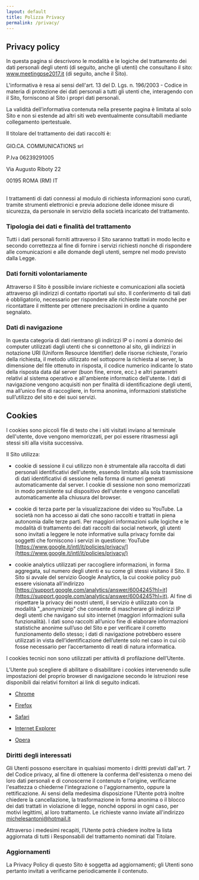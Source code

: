 ```yaml
---
layout: default
title: Polizza Privacy
permalink: /privacy/
---
```


## Privacy policy

In questa pagina si descrivono le modalità e le logiche del trattamento dei dati personali degli utenti (di seguito, anche gli utenti) che consultano il sito: www.meetingpse2017.it (di seguito, anche il Sito).

L'informativa è resa ai sensi dell'art. 13 del D. Lgs. n. 196/2003 - Codice in materia di protezione dei dati personali a tutti gli utenti che, interagendo con il Sito, forniscono al Sito i propri dati personali.

La validità dell’informativa contenuta nella presente pagina è limitata al solo Sito e non si estende ad altri siti web eventualmente consultabili mediante collegamento ipertestuale.

Il titolare del trattamento dei dati raccolti è:
<br/><br/>
GIO.CA. COMMUNICATIONS srl

P.Iva 06239291005

Via Augusto Riboty 22

00195 ROMA (RM) IT
<br/><br/>

I trattamenti di dati connessi al modulo di richiesta informazioni sono curati, tramite strumenti elettronici e previa adozione delle idonee misure di sicurezza, da personale in servizio della società incaricato del trattamento.

### Tipologia dei dati e finalità del trattamento

Tutti i dati personali forniti attraverso il Sito saranno trattati in modo lecito e secondo correttezza al fine di fornire i servizi richiesti nonché di rispondere alle comunicazioni e alle domande degli utenti, sempre nel modo previsto dalla Legge.

### Dati forniti volontariamente

Attraverso il Sito è possibile inviare richieste e comunicazioni alla società attraverso gli indirizzi di contatto riportati sul sito. Il conferimento di tali dati è obbligatorio, necessario per rispondere alle richieste inviate nonché per ricontattare il mittente per ottenere precisazioni in ordine a quanto segnalato.

### Dati di navigazione

In questa categoria di dati rientrano gli indirizzi IP o i nomi a dominio dei computer utilizzati dagli utenti che si connettono al sito, gli indirizzi in notazione URI (Uniform Resource Identifier) delle risorse richieste, l'orario della richiesta, il metodo utilizzato nel sottoporre la richiesta al server, la dimensione del file ottenuto in risposta, il codice numerico indicante lo stato della risposta data dal server (buon fine, errore, ecc.) e altri parametri relativi al sistema operativo e all'ambiente informatico dell'utente. I dati di navigazione vengono acquisiti non per finalità di identificazione degli utenti, ma all’unico fine di raccogliere, in forma anonima, informazioni statistiche sull’utilizzo del sito e dei suoi servizi.

## Cookies

I cookies sono piccoli file di testo che i siti visitati inviano al terminale dell'utente, dove vengono memorizzati, per poi essere ritrasmessi agli stessi siti alla visita successiva.

Il Sito utilizza:

* cookie di sessione il cui utilizzo non è strumentale alla raccolta di dati personali identificativi dell'utente, essendo limitato alla sola trasmissione di dati identificativi di sessione nella forma di numeri generati automaticamente dal server. I cookie di sessione non sono memorizzati in modo persistente sul dispositivo dell'utente e vengono cancellati automaticamente alla chiusura del browser.

* cookie di terza parte per la visualizzazione dei video su YouTube. La società non ha accesso ai dati che sono raccolti e trattati in piena autonomia dalle terze parti. Per maggiori informazioni sulle logiche e le modalità di trattamento dei dati raccolti dai social network, gli utenti sono invitati a leggere le note informative sulla privacy fornite dai soggetti che forniscono i servizi in questione: YouTube [https://www.google.it/intl/it/policies/privacy/](https://www.google.it/intl/it/policies/privacy/)

* cookie analytics utilizzati per raccogliere informazioni, in forma aggregata, sul numero degli utenti e su come gli stessi visitano il Sito. Il Sito si avvale del servizio Google Analytics, la cui cookie policy può essere visionata all'indirizzo [https://support.google.com/analytics/answer/6004245?hl=it](https://support.google.com/analytics/answer/6004245?hl=it). Al fine di rispettare la privacy dei nostri utenti, il servizio è utilizzato con la modalità "_anonymizeip" che consente di mascherare gli indirizzi IP degli utenti che navigano sul sito internet (maggiori informazioni sulla funzionalità). I dati sono raccolti all’unico fine di elaborare informazioni statistiche anonime sull’uso del Sito e per verificare il corretto funzionamento dello stesso; i dati di navigazione potrebbero essere utilizzati in vista dell’identificazione dell’utente solo nel caso in cui ciò fosse necessario per l’accertamento di reati di natura informatica.

I cookies tecnici non sono utilizzati per attività di profilazione dell’Utente.

L’Utente può scegliere di abilitare o disabilitare i cookies intervenendo sulle impostazioni del proprio browser di navigazione secondo le istruzioni rese disponibili dai relativi fornitori ai link di seguito indicati.

* [Chrome](https://support.google.com/chrome/answer/95647?hl=it)

* [Firefox](https://support.mozilla.org/t5/Cookies-and-cache/Gestione-dei-cookie/ta-p/14148#w_impostazioni-dei-cookie)

* [Safari](https://support.apple.com/it-it/HT201265)

* [Internet Explorer](https://support.microsoft.com/it-it/help/17442/windows-internet-explorer-delete-manage-cookies)

* [Opera](http://www.opera.com/help/tutorials/security/cookies/)

### Diritti degli interessati

Gli Utenti possono esercitare in qualsiasi momento i diritti previsti dall'art. 7 del Codice privacy, al fine di ottenere la conferma dell'esistenza o meno dei loro dati personali e di conoscerne il contenuto e l'origine, verificarne l'esattezza o chiederne l'integrazione o l'aggiornamento, oppure la rettificazione. Ai sensi della medesima disposizione l’Utente potrà inoltre chiedere la cancellazione, la trasformazione in forma anonima o il blocco dei dati trattati in violazione di legge, nonché opporsi in ogni caso, per motivi legittimi, al loro trattamento.
Le richieste vanno inviate all'indirizzo michelesantoni@hotmail.it

Attraverso i medesimi recapiti, l’Utente potrà chiedere inoltre la lista aggiornata di tutti i Responsabili del trattamento nominati dal Titolare.

### Aggiornamenti

La Privacy Policy di questo Sito è soggetta ad aggiornamenti; gli Utenti sono pertanto invitati a verificarne periodicamente il contenuto.